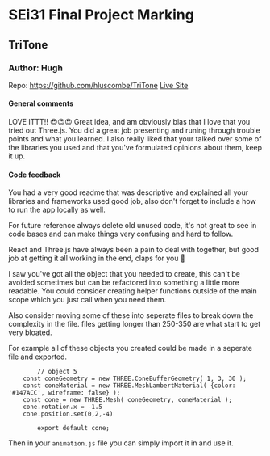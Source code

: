 # SEi31 Final Project Marking

## TriTone
### Author: Hugh
Repo: https://github.com/hluscombe/TriTone
[Live Site](https://hluscombe.github.io/TriTone/)

#### General comments
LOVE ITTT!! 😍😍😍
Great idea, and am obviously bias that I love that you tried out Three.js.
You did a great job presenting and runing through trouble points and what you learned. I also really liked that your talked over some of the libraries you used and that you've formulated opinions about them, keep it up.


#### Code feedback
You had a very good readme that was descriptive and explained all your libraries and frameworks used good job, also don't forget to include a how to run the app locally as well.

For future reference always delete old unused code, it's not great to see in code bases and can make things very confusing and hard to follow.

React and Three.js have always been a pain to deal with together, but good job at getting it all working in the end, claps for you 👏

I saw you've got all the object that you needed to create, this can't be avoided sometimes but can be refactored into something a little more readable.
You could consider creating helper functions outside of the main scope which you just call when you need them.

Also consider moving some of these into seperate files to break down the complexity in the file. files getting longer than 250-350 are what start to get very bloated.

For example all of these objects you created could be made in a seperate file and exported.
```
		// object 5
    const coneGeometry = new THREE.ConeBufferGeometry( 1, 3, 30 );
    const coneMaterial = new THREE.MeshLambertMaterial( {color: '#147ACC', wireframe: false} );
    const cone = new THREE.Mesh( coneGeometry, coneMaterial );
    cone.rotation.x = -1.5
    cone.position.set(0,2,-4)

		export default cone;
```

Then in your `animation.js` file you can simply import it in and use it.
